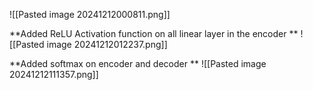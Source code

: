 
![[Pasted image 20241212000811.png]]


**Added ReLU Activation function on all linear layer in the encoder **
![[Pasted image 20241212012237.png]]

**Added softmax on encoder and decoder **
![[Pasted image 20241212111357.png]]